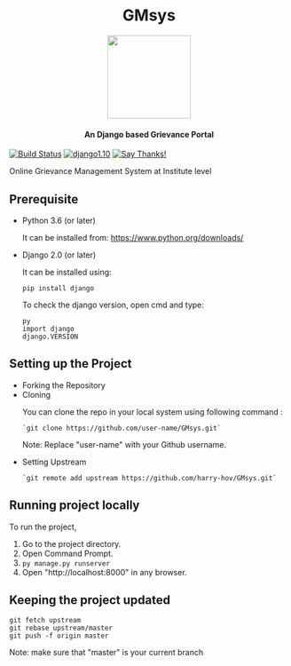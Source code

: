<h1 align="center"> GMsys </h1>
<p align="center">
  <a href="https://github.com/harry-hov/GMsys/blob/master/blog/static/images/gmicon.png">
    <img src="https://github.com/harry-hov/GMsys/blob/master/blog/static/images/gmicon.png" align="center" height="150" width="150">
  </a>
  <h4 align="center">An Django based Grievance Portal</h4>
</p>

[![Build Status](https://travis-ci.com/harry-hov/GMsys.svg?branch=master)](https://travis-ci.com/harry-hov/GMsys)
[![django1.10](https://img.shields.io/badge/django-2.0-brightgreen.svg)](https://www.djangoproject.com)
[![Say Thanks!](https://img.shields.io/badge/Say%20Thanks-!-1EAEDB.svg)](https://saythanks.io/to/harry-hov)

Online Grievance Management System at Institute level

## Prerequisite

<ul>  
<li> Python 3.6 (or later)
  
  It can be installed from:
  https://www.python.org/downloads/
  
<li> Django 2.0 (or later)
  
  It can be installed using:
  
  `pip install django`
  
  To check the django version, open cmd and type:
  ```
  py
  import django
  django.VERSION
  ```
  
</ul>

## Setting up the Project
<ul>  
<li> Forking the Repository
<li> Cloning
  
  <p> You can clone the repo in your local system using following command : </p> 
  
    `git clone https://github.com/user-name/GMsys.git`
    
  Note: Replace "user-name" with your Github username.
     
<li> Setting Upstream
     
    `git remote add upstream https://github.com/harry-hov/GMsys.git`
    
</ul>

## Running project locally
To run the project,
1. Go to the project directory.
2. Open Command Prompt.
3. `py manage.py runserver`
4. Open "http://localhost:8000" in any browser.

## Keeping the project updated
```
git fetch upstream
git rebase upstream/master
git push -f origin master
```
Note: make sure that "master" is your current branch

